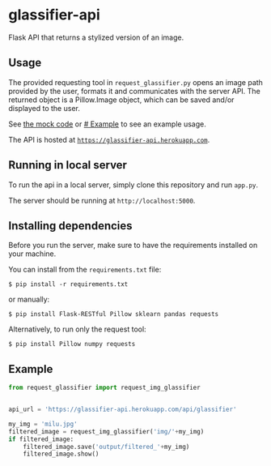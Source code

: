 # glassifier-api
 Flask API that returns a stylized version of an image.

## Usage
The provided requesting tool in `request_glassifier.py` opens an image path provided by the user, formats it and communicates with the server API. The returned object is a Pillow.Image object, which can be saved and/or displayed to the user.

See [the mock code](./mock_code.py) or [# Example](#example) to see an example usage.

The API is hosted at [`https://glassifier-api.herokuapp.com`](https://glassifier-api.herokuapp.com).

## Running in local server
To run the api in a local server, simply clone this repository and run `app.py`.

The server should be running at `http://localhost:5000`.

## Installing dependencies
Before you run the server, make sure to have the requirements installed on your machine.

You can install from the `requirements.txt` file:
```
$ pip install -r requirements.txt
```
or manually:
```
$ pip install Flask-RESTful Pillow sklearn pandas requests
```

Alternatively, to run only the request tool:
```
$ pip install Pillow numpy requests
```

## Example
```python
from request_glassifier import request_img_glassifier


api_url = 'https://glassifier-api.herokuapp.com/api/glassifier'

my_img = 'milu.jpg'
filtered_image = request_img_glassifier('img/'+my_img)
if filtered_image:
    filtered_image.save('output/filtered_'+my_img)
    filtered_image.show()
```
